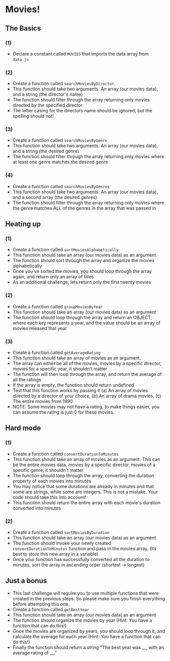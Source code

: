 # Movies!

## The Basics

### (1)

- Declare a constant called `MOVIES` that imports the data array from `data.js`

### (2)

- Create a function called `searchMoviesByDirector`.
- This function should take two arguments. An array (our movies data), and a string (the director's name)
- The function should filter through the array returning only movies directed by the specified director
- The letter casing for the directors name should be ignored, but the spelling should not!

### (3)

- Create a function called `searchMoviesByGenre`
- This function should take two arguments. An array (our movies data), and a string (the desired genre)
- The function should filter through the array returning only movies where at least one genre matches the desired genre

### (4)

- Create a function called `searchMoviesByGenres`
- This function should take two arguments. An array (our movies data), and a second array (the desired genres)
- The function should filter through the array returning only movies where the genre matches ALL of the genres in the array that was passed in

## Heating up

### (1)

- Create a function called `sortMoviesAlphabetically`
- This function should take an array (our movies data) as an argument.
- The function should sort through the array and organize the movies alphabetically
- Once you've sorted the movies, you should loop through the array again, and return only an array of titles
- As an additional challenge, lets return only the first twenty movies

### (2)

- Create a function called `groupMoviesByYear`
- This function should take an array (our movies data) as an argument
- The function should loop through the array and return an OBJECT, where each key represents a year, and the value should be an array of movies released that year

### (3)

- Create a function called `getAverageRating`
- This function should take an array of movies as an argument.
- The array can either be all of the movies, movies by a specific director, movies for a specific year, it shouldn't matter
- The function will then loop through the array, and return the average of all the ratings
- If the array is empty, the function should return undefined
- Test that this function works by passing it (a) An array of movies directed by a director of your choice, (b) An array of drama movies, (c) The entire movies from 1990
- NOTE: Some movies may not have a rating, to make things easier, you can assume the rating is just 0 for these movies.

## Hard mode

### (1)

- Create a function called `convertDurationToMinutes`
- This function should take an array of movies as an argument. This can be the entire movies data, movies by a specific director, movies of a specific genre, it shouldn't matter
- The function should loop through the array, converting the duration property of each movies into minutes
- You may notice that some durations are already in minutes and that some are strings, while some are integers. This is not a mistake. Your code should take this into account!
- This function should return the entire array with each movie's duration converted into minutes

### (2)

- Create a function called `sortMoviesByDuration`
- This function should take an array (our movies data) as an argument
- The function should invoke your newly created `convertDurationToMinutes` function and pass in the movies array. (Its best to store this new array in a variable)
- Once your function has successfully converted all the duration to minutes, sort the array in ascending order (shortest -> longest)

## Just a bonus

- This last challenge will require you to use multiple functions that were created in the previous steps. So please make sure you finish everything before attempting this one.
- Create a function called `getBestYear`
- This function should take an array (our movies data) as an argument
- The function should organize the movies by year (Hint: You have a function that can do this!)
- Once the movies are organized by years, you should loop through it, and calculate the average for each year (Hint: You have a function that can do this!)
- Finally the function should return a string "The best year was __, with an average rating of __."
